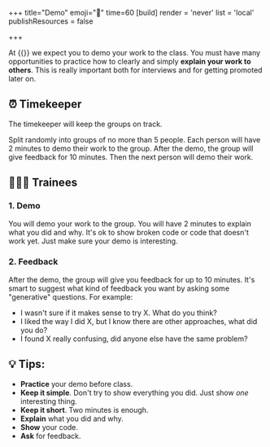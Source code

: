 +++
title="Demo"
emoji="🎤"
time=60
[build]
  render = 'never'
  list = 'local'
  publishResources = false

+++

At {{<our-name>}} we expect you to demo your work to the class. You must have many opportunities to practice how to clearly and simply **explain your work to others**. This is really important both for interviews and for getting promoted later on.

## ⏰ Timekeeper

The timekeeper will keep the groups on track.

Split randomly into groups of no more than 5 people. Each person will have 2 minutes to demo their work to the group. After the demo, the group will give feedback for 10 minutes. Then the next person will demo their work.

## 🧑🏼‍🎓 Trainees

### 1. Demo

You will demo your work to the group. You will have 2 minutes to explain what you did and why. It's ok to show broken code or code that doesn't work yet. Just make sure your demo is interesting.

### 2. Feedback

After the demo, the group will give you feedback for up to 10 minutes. It's smart to suggest what kind of feedback you want by asking some "generative" questions. For example:

- I wasn't sure if it makes sense to try X. What do you think?
- I liked the way I did X, but I know there are other approaches, what did you do?
- I found X really confusing, did anyone else have the same problem?

## 💡 Tips:

- **Practice** your demo before class.
- **Keep it simple**. Don't try to show everything you did. Just show _one_ interesting thing.
- **Keep it short**. Two minutes is enough.
- **Explain** what you did and why.
- **Show** your code.
- **Ask** for feedback.
